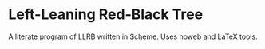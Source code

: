 # Left-Leaning Red-Black Tree

A literate program of LLRB written in Scheme. Uses noweb and LaTeX tools.
